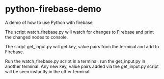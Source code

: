 # python-firebase-demo
A demo of how to use Python with firebase

The script watch_firebase.py will watch for changes to Firebase and print the changed nodes to console.

The script get_input.py will get key, value pairs from the terminal and add to Firebase.

Run the watch_firebase.py script in a terminal, run the get_input.py in another terminal. Any new key, value pairs added via the get_input.py script will be seen instantly in the other terminal
